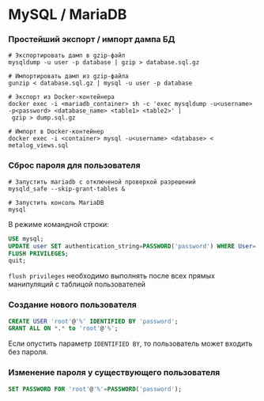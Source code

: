 # MySQL / MariaDB

### Простейший экспорт / импорт дампа БД

```shell
# Экспортировать дамп в gzip-файл
mysqldump -u user -p database | gzip > database.sql.gz

# Импортировать дамп из gzip-файла
gunzip < database.sql.gz | mysql -u user -p database

# Экспорт из Docker-контейнера
docker exec -i <mariadb_container> sh -c 'exec mysqldump -u<username> -p<password> <database_name> <table1> <table2>' |
 gzip > dump.sql.gz

# Импорт в Docker-контейнер
docker exec -i <container> mysql -u<username> <database> < metalog_views.sql
```

### Сброс пароля для пользователя

```
# Запустить mariadb с отключеной проверкой разрешений
mysqld_safe --skip-grant-tables &

# Запустить консоль MariaDB
mysql
```

В режиме командной строки:
```sql
USE mysql;
UPDATE user SET authentication_string=PASSWORD('password') WHERE User='root';
FLUSH PRIVILEGES;
quit;
```
`flush privileges` необходимо выполнять после всех прямых манипуляций с таблицой пользователей


### Создание нового пользователя

```sql
CREATE USER 'root'@'%' IDENTIFIED BY 'password';
GRANT ALL ON *.* to 'root'@'%';
```

Если опустить параметр `IDENTIFIED BY`, то пользователь может входить без пароля.


### Изменение пароля у существующего пользователя

```sql
SET PASSWORD FOR 'root'@'%'=PASSWORD('password');
```
